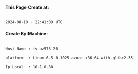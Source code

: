 
   
#### This Page Create at:

```bash

2024-08-10 - 22:41:09 UTC

```

#### Create By Machine:

```bash

Host Name : fv-az573-28

platform  : Linux-6.5.0-1025-azure-x86_64-with-glibc2.35

Ip Local  : 10.1.0.80

```

